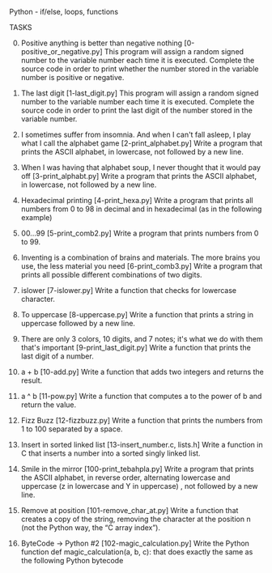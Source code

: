 Python - if/else, loops, functions

TASKS

0. Positive anything is better than negative nothing [0-positive_or_negative.py]
This program will assign a random signed number to the variable number each time it is executed. Complete the source code in order to print whether the number stored in the variable number is positive or negative.

1. The last digit [1-last_digit.py]
This program will assign a random signed number to the variable number each time it is executed. Complete the source code in order to print the last digit of the number stored in the variable number.

2. I sometimes suffer from insomnia. And when I can't fall asleep, I play what I call the alphabet game [2-print_alphabet.py]
Write a program that prints the ASCII alphabet, in lowercase, not followed by a new line.

3. When I was having that alphabet soup, I never thought that it would pay off [3-print_alphabt.py]
Write a program that prints the ASCII alphabet, in lowercase, not followed by a new line.

4. Hexadecimal printing [4-print_hexa.py]
Write a program that prints all numbers from 0 to 98 in decimal and in hexadecimal (as in the following example)

5. 00...99 [5-print_comb2.py]
Write a program that prints numbers from 0 to 99.

6. Inventing is a combination of brains and materials. The more brains you use, the less material you need [6-print_comb3.py]
Write a program that prints all possible different combinations of two digits.

7. islower [7-islower.py]
Write a function that checks for lowercase character.

8. To uppercase [8-uppercase.py]
Write a function that prints a string in uppercase followed by a new line.

9. There are only 3 colors, 10 digits, and 7 notes; it's what we do with them that's important [9-print_last_digit.py]
Write a function that prints the last digit of a number.

10. a + b [10-add.py]
Write a function that adds two integers and returns the result.

11. a ^ b [11-pow.py]
Write a function that computes a to the power of b and return the value.

12. Fizz Buzz [12-fizzbuzz.py]
Write a function that prints the numbers from 1 to 100 separated by a space.

13. Insert in sorted linked list [13-insert_number.c, lists.h]
Write a function in C that inserts a number into a sorted singly linked list.

14. Smile in the mirror [100-print_tebahpla.py]
Write a program that prints the ASCII alphabet, in reverse order, alternating lowercase and uppercase (z in lowercase and Y in uppercase) , not followed by a new line.

15. Remove at position [101-remove_char_at.py]
Write a function that creates a copy of the string, removing the character at the position n (not the Python way, the “C array index”).

16. ByteCode -> Python #2 [102-magic_calculation.py]
Write the Python function def magic_calculation(a, b, c): that does exactly the same as the following Python bytecode
